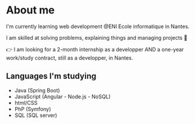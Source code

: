 # About me

I'm currently learning web development @ENI Ecole informatique in Nantes.

I am skilled at solving problems, explaining things and managing projects 🙂

👉​ I am looking for a 2-month internship as a developper AND a one-year work/study contract, still as a developper, in Nantes.

## Languages I'm studying
- Java (Spring Boot) 
- JavaScript (Angular - Node.js - NoSQL) 
- html/CSS
- PhP (Symfony)
- SQL (SQL server)
